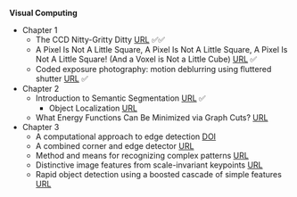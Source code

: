 **Visual Computing**
- Chapter 1
  - The CCD Nitty-Gritty Ditty [URL](http://solar.physics.montana.edu/nuggets/2000/001201/001201.html) ✅✅
  - A Pixel Is Not A Little Square, A Pixel Is Not A Little Square, A Pixel Is Not A Little Square! (And a Voxel is Not a Little Cube) [URL](http://alvyray.com/Memos/CG/Microsoft/6_pixel.pdf) ✅
  - Coded exposure photography: motion deblurring using fluttered shutter [URL](https://web.media.mit.edu/~raskar/deblur/CodedExpousreLowres.pdf) ✅
- Chapter 2
  - Introduction to Semantic Segmentation [URL](https://encord.com/blog/guide-to-semantic-segmentation/) ✅
    - Object Localization [URL](https://encord.com/glossary/object-localization-definition/)
  - What Energy Functions Can Be Minimized via Graph Cuts? [URL](https://www.cs.cornell.edu/~rdz/Papers/KZ-PAMI04.pdf)
- Chapter 3
  - A computational approach to edge detection [DOI](10.1109/TPAMI.1986.4767851)
  - A combined corner and edge detector [URL](https://citeseerx.ist.psu.edu/document?repid=rep1&type=pdf&doi=88cdfbeb78058e0eb2613e79d1818c567f0920e2)
  - Method and means for recognizing complex patterns [URL](https://patentimages.storage.googleapis.com/9f/9f/f3/87610ddec32390/US3069654.pdf)
  - Distinctive image features from scale-invariant keypoints [URL](https://www.cs.ubc.ca/~lowe/papers/ijcv04.pdf)
  - Rapid object detection using a boosted cascade of simple features [URL](https://www.cs.cmu.edu/~efros/courses/AP06/Papers/viola-cvpr-01.pdf)
